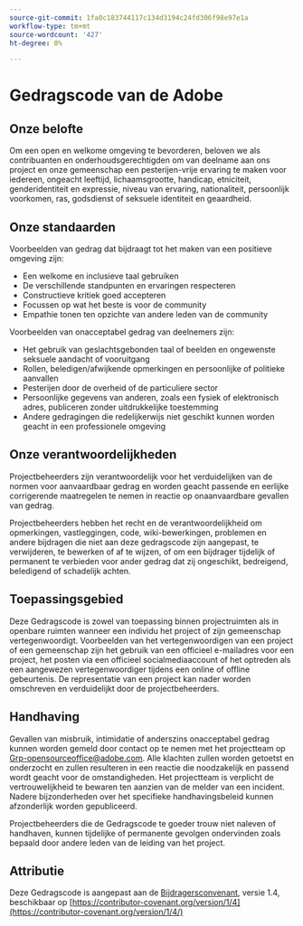 ```yaml
---
source-git-commit: 1fa0c183744117c134d3194c24fd306f98e97e1a
workflow-type: tm+mt
source-wordcount: '427'
ht-degree: 0%

---
```

# Gedragscode van de Adobe

## Onze belofte

Om een open en welkome omgeving te bevorderen, beloven we als contribuanten en onderhoudsgerechtigden om van deelname aan ons project en onze gemeenschap een pesterijen-vrije ervaring te maken voor iedereen, ongeacht leeftijd, lichaamsgrootte, handicap, etniciteit, genderidentiteit en expressie, niveau van ervaring, nationaliteit, persoonlijk voorkomen, ras, godsdienst of seksuele identiteit en geaardheid.

## Onze standaarden

Voorbeelden van gedrag dat bijdraagt tot het maken van een positieve omgeving zijn:

* Een welkome en inclusieve taal gebruiken
* De verschillende standpunten en ervaringen respecteren
* Constructieve kritiek goed accepteren
* Focussen op wat het beste is voor de community
* Empathie tonen ten opzichte van andere leden van de community

Voorbeelden van onacceptabel gedrag van deelnemers zijn:

* Het gebruik van geslachtsgebonden taal of beelden en ongewenste seksuele aandacht of vooruitgang
* Rollen, beledigen/afwijkende opmerkingen en persoonlijke of politieke aanvallen
* Pesterijen door de overheid of de particuliere sector
* Persoonlijke gegevens van anderen, zoals een fysiek of elektronisch adres, publiceren zonder uitdrukkelijke toestemming
* Andere gedragingen die redelijkerwijs niet geschikt kunnen worden geacht in een professionele omgeving

## Onze verantwoordelijkheden

Projectbeheerders zijn verantwoordelijk voor het verduidelijken van de normen voor aanvaardbaar gedrag en worden geacht passende en eerlijke corrigerende maatregelen te nemen in reactie op onaanvaardbare gevallen van gedrag.

Projectbeheerders hebben het recht en de verantwoordelijkheid om opmerkingen, vastleggingen, code, wiki-bewerkingen, problemen en andere bijdragen die niet aan deze gedragscode zijn aangepast, te verwijderen, te bewerken of af te wijzen, of om een bijdrager tijdelijk of permanent te verbieden voor ander gedrag dat zij ongeschikt, bedreigend, beledigend of schadelijk achten.

## Toepassingsgebied

Deze Gedragscode is zowel van toepassing binnen projectruimten als in openbare ruimten wanneer een individu het project of zijn gemeenschap vertegenwoordigt. Voorbeelden van het vertegenwoordigen van een project of een gemeenschap zijn het gebruik van een officieel e-mailadres voor een project, het posten via een officieel socialmediaaccount of het optreden als een aangewezen vertegenwoordiger tijdens een online of offline gebeurtenis. De representatie van een project kan nader worden omschreven en verduidelijkt door de projectbeheerders.

## Handhaving

Gevallen van misbruik, intimidatie of anderszins onacceptabel gedrag kunnen worden gemeld door contact op te nemen met het projectteam op Grp-opensourceoffice@adobe.com. Alle klachten zullen worden getoetst en onderzocht en zullen resulteren in een reactie die noodzakelijk en passend wordt geacht voor de omstandigheden. Het projectteam is verplicht de vertrouwelijkheid te bewaren ten aanzien van de melder van een incident.
Nadere bijzonderheden over het specifieke handhavingsbeleid kunnen afzonderlijk worden gepubliceerd.

Projectbeheerders die de Gedragscode te goeder trouw niet naleven of handhaven, kunnen tijdelijke of permanente gevolgen ondervinden zoals bepaald door andere leden van de leiding van het project.

## Attributie

Deze Gedragscode is aangepast aan de [Bijdragersconvenant](https://contributor-covenant.org), versie 1.4, beschikbaar op [https://contributor-covenant.org/version/1/4](https://contributor-covenant.org/version/1/4/)
